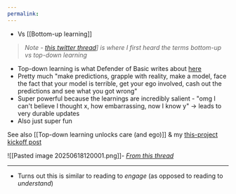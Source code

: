 ```yaml
---
permalink: 
---
```


- Vs [[Bottom-up learning]]

> *Note - [this twitter thread](https://x.com/ejames_c/status/1895416279722594311)] is where I first heard the terms bottom-up vs top-down learning*

- Top-down learning is what Defender of Basic writes about [here](https://defenderofthebasic.substack.com/p/geoffrey-hinton-on-developing-your)
- Pretty much "make predictions, grapple with reality, make a model, face the fact that your model is terrible, get your ego involved, cash out the predictions and see what you got wrong"
- Super powerful because the learnings are incredibly salient - "omg I can't believe I thought x, how embarrassing, now I know y" → leads to very durable updates
- Also just super fun 

See also [[Top-down learning unlocks care (and ego)]] & my [this-project kickoff post](https://www.alexislearning.me/learning-how-to-think/)

![[Pasted image 20250618120001.png]]- *[From this thread](https://x.com/ejames_c/status/1895416279722594311)*

--- 

- Turns out this is similar to reading to _engage_ (as opposed to reading to _understand_)